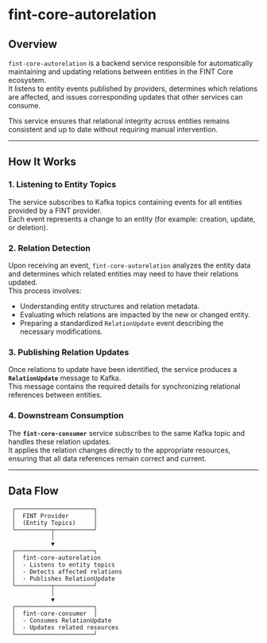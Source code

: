 # fint-core-autorelation

## Overview
`fint-core-autorelation` is a backend service responsible for automatically maintaining and updating relations between entities in the FINT Core ecosystem.  
It listens to entity events published by providers, determines which relations are affected, and issues corresponding updates that other services can consume.

This service ensures that relational integrity across entities remains consistent and up to date without requiring manual intervention.

---

## How It Works

### 1. Listening to Entity Topics
The service subscribes to Kafka topics containing events for all entities provided by a FINT provider.  
Each event represents a change to an entity (for example: creation, update, or deletion).

### 2. Relation Detection
Upon receiving an event, `fint-core-autorelation` analyzes the entity data and determines which related entities may need to have their relations updated.  
This process involves:
- Understanding entity structures and relation metadata.
- Evaluating which relations are impacted by the new or changed entity.
- Preparing a standardized `RelationUpdate` event describing the necessary modifications.

### 3. Publishing Relation Updates
Once relations to update have been identified, the service produces a **`RelationUpdate`** message to Kafka.  
This message contains the required details for synchronizing relational references between entities.

### 4. Downstream Consumption
The **`fint-core-consumer`** service subscribes to the same Kafka topic and handles these relation updates.  
It applies the relation changes directly to the appropriate resources, ensuring that all data references remain correct and current.

---

## Data Flow

```text
 ┌──────────────────────┐
 │  FINT Provider       │
 │  (Entity Topics)     │
 └──────────┬───────────┘
            │
            ▼
 ┌──────────────────────┐
 │  fint-core-autorelation
 │  - Listens to entity topics
 │  - Detects affected relations
 │  - Publishes RelationUpdate
 └──────────┬───────────┘
            │
            ▼
 ┌──────────────────────┐
 │  fint-core-consumer  │
 │  - Consumes RelationUpdate
 │  - Updates related resources
 └──────────────────────┘
